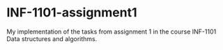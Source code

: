 # INF-1101-assignment1
My implementation of the tasks from assignment 1 in the course INF-1101 Data structures and algorithms.
